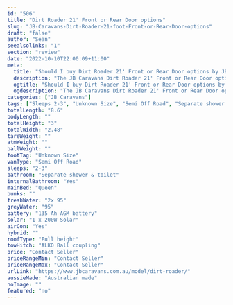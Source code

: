 ```yaml
---
id: "506"
title: "Dirt Roader 21' Front or Rear Door options"
slug: "JB-Caravans-Dirt-Roader-21-foot-Front-or-Rear-Door-options"
draft: "false"
author: "Sean"
seealsolinks: "1"
section: "review"
date: "2022-10-10T22:00:09+11:00"
meta:
  title: "Should I buy Dirt Roader 21' Front or Rear Door options by JB Caravans?"
  description: "The JB Caravans Dirt Roader 21' Front or Rear Door options is classed as Semi Off Road, and sleeps 2-3 people. It is Australian made and comes in at Unknown Size. It generally has Separate shower & toilet."
  ogtitle: "Should I buy Dirt Roader 21' Front or Rear Door options by JB Caravans?"
  ogdescription: "The JB Caravans Dirt Roader 21' Front or Rear Door options is classed as Semi Off Road, and sleeps 2-3 people. It is Australian made and comes in at Unknown Size. It generally has Separate shower & toilet."
categories: ["JB Caravans"]
tags: ["Sleeps 2-3", "Unknown Size", "Semi Off Road", "Separate shower & toilet", "Full height", "Price Unknown"]
totalLength: "8.6"
bodyLength: ""
totalHeight: "3"
totalWidth: "2.48"
tareWeight: ""
atmWeight: ""
ballWeight: ""
footTag: "Unknown Size"
vanType: "Semi Off Road"
sleeps: "2-3"
bathroom: "Separate shower & toilet"
internalBathroom: "Yes"
mainBed: "Queen"
bunks: ""
freshWater: "2x 95"
greyWater: "95"
battery: "135 Ah AGM battery"
solar: "1 x 200W Solar"
airCon: "Yes"
hybrid: ""
roofType: "Full height"
towHitch: "ALKO Ball coupling"
price: "Contact Seller"
priceRangeMin: "Contact Seller"
priceRangeMax: "Contact Seller"
urlLink: "https://www.jbcaravans.com.au/model/dirt-roader/"
aussieMade: "Australian made"
noImage: ""
featured: "no"
---
```

